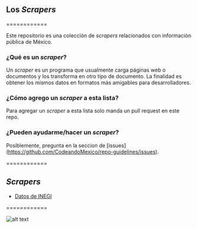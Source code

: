 ## Los _Scrapers_


============


Este repositorio es una colección de _scrapers_ relacionados con información pública de México.

### ¿Qué es un _scraper_?

Un _scraper_ es un programa que usualmente carga páginas web o documentos y los transforma en otro tipo de documento. La finalidad es obtener los mismos datos en formatos más amigables para desarrolladores.

### ¿Cómo agrego un _scraper_ a esta lista?

Para agregar un _scraper_ a esta lista solo manda un pull request en este repo.

### ¿Pueden ayudarme/hacer un _scraper_?

Posiblemente, pregunta en la seccion de [issues] (https://github.com/CodeandoMexico/repo-guidelines/issues).


============


## _Scrapers_
- [Datos de INEGI](https://github.com/CodeandoMexico/los-scrapers/tree/master/script/inegi)


============



![alt text](http://blog.codeandomexico.org/images/logo.png "Codeando México")
